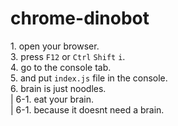 # chrome-dinobot
1\. open your browser.  
3\. press ``F12`` or ``Ctrl`` ``Shift`` ``i``.  
4\. go to the console tab.  
5\. and put ``index.js`` file  in the console.  
6\. brain is just noodles.  
| 6-1\. eat your brain.  
| 6-1\. because it doesnt need a brain.  
